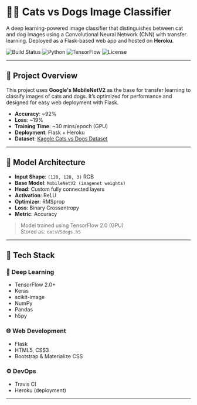 # 🐶🐱 Cats vs Dogs Image Classifier

A deep learning-powered image classifier that distinguishes between cat and dog images using a Convolutional Neural Network (CNN) with transfer learning. Deployed as a Flask-based web app and hosted on **Heroku**.

![Build Status](https://img.shields.io/badge/build-passing-brightgreen)
![Python](https://img.shields.io/badge/Python-3.10-blue)
![TensorFlow](https://img.shields.io/badge/TensorFlow-2.0+-orange)
![License](https://img.shields.io/badge/license-MIT-lightgrey)

---

## 📌 Project Overview

This project uses **Google's MobileNetV2** as the base for transfer learning to classify images of cats and dogs. It’s optimized for performance and designed for easy web deployment with Flask.

- **Accuracy**: ~92%  
- **Loss**: ~19%  
- **Training Time**: ~30 mins/epoch (GPU)  
- **Deployment**: Flask + Heroku  
- **Dataset**: [Kaggle Cats vs Dogs Dataset](https://www.kaggle.com/datasets)

---

## 🧠 Model Architecture

- **Input Shape**: `(128, 128, 3)` RGB  
- **Base Model**: `MobileNetV2 (imagenet weights)`  
- **Head**: Custom fully connected layers  
- **Activation**: ReLU  
- **Optimizer**: RMSprop  
- **Loss**: Binary Crossentropy  
- **Metric**: Accuracy  

> Model trained using TensorFlow 2.0 (GPU)  
> Stored as: `catsVSdogs.h5`

---

## 🧰 Tech Stack

### 🔬 Deep Learning
- TensorFlow 2.0+
- Keras
- scikit-image
- NumPy
- Pandas
- h5py

### 🌐 Web Development
- Flask
- HTML5, CSS3
- Bootstrap & Materialize CSS

### ⚙️ DevOps
- Travis CI
- Heroku (deployment)

---


